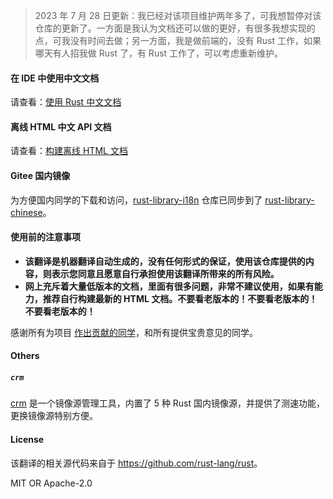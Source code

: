 > 2023 年 7 月 28 日更新：我已经对该项目维护两年多了，可我想暂停对该仓库的更新了。一方面是我认为文档还可以做的更好，有很多我想实现的点，可我没有时间去做；另一方面，我是做前端的，没有 Rust 工作，如果哪天有人招我做 Rust 了，有 Rust 工作了，可以考虑重新维护。

#### 在 IDE 中使用中文文档

请查看：[使用 Rust 中文文档](./docs/Install.md)

#### 离线 HTML 中文 API 文档

请查看：[构建离线 HTML 文档](./docs/BuildHtml.md)

#### Gitee 国内镜像

为方便国内同学的下载和访问，[rust-library-i18n](https://github.com/wtklbm/rust-library-i18n) 仓库已同步到了 [rust-library-chinese](https://gitee.com/wtklbm/rust-library-chinese)。

#### 使用前的注意事项

- **该翻译是机器翻译自动生成的，没有任何形式的保证，使用该仓库提供的内容，则表示您同意且愿意自行承担使用该翻译所带来的所有风险。**
- **网上充斥着大量低版本的文档，里面有很多问题，非常不建议使用，如果有能力，推荐自行构建最新的 HTML 文档。不要看老版本的！不要看老版本的！不要看老版本的！**

感谢所有为项目 [作出贡献的同学](https://github.com/wtklbm/rust-library-i18n/graphs/contributors)，和所有提供宝贵意见的同学。

#### Others

##### `crm`

[crm](https://github.com/wtklbm/crm) 是一个镜像源管理工具，内置了 5 种 Rust 国内镜像源，并提供了测速功能，更换镜像源特别方便。

#### License

该翻译的相关源代码来自于 <https://github.com/rust-lang/rust>。

MIT OR Apache-2.0

